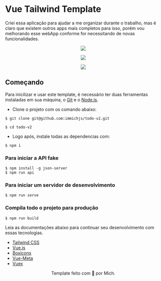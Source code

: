 # Vue Tailwind Template

Criei essa aplicação para ajudar a me organizar durante o trabalho, mas é claro que existem outros apps mais completos para isso, porém vou melhorando esse webApp conforme for necessitando de novas funcionalidades.

<p align="center">
    <img src="https://i.imgur.com/ZSP6AVJ.png">
</p>

<p align="center">
    <img src="https://i.imgur.com/BEqqye4.png">
</p>

<p align="center">
    <img src="https://i.imgur.com/sverg4L.png">
</p>

## Começando

Para inicilizar e usar este template, é necessário ter duas ferramentas instaladas em sua máquina, o [Git](https://git-scm.com/) e o [Node.js](https://nodejs.org/).

- Clone o projeto com os comando abaixo:
```
$ git clone git@github.com:immichjs/todo-v2.git

$ cd todo-v2
```

- Logo após, instale todas as dependencias com:
```
$ npm i
```

### Para iniciar a API fake
```
$ npm install -g json-server
$ npm run api
```

### Para iniciar um servidor de desenvolvimento
```
$ npm run serve
```

### Compila todo o projeto para produção
```
$ npm run build
```

Leia as documentações abaixo para continuar seu desenvolvimento com essas tecnologias.

- [Tailwind CSS](https://tailwindcss.com/)
- [Vue.js](https://br.vuejs.org/)
- [Boxicons](https://boxicons.com/)
- [Vue-Meta](https://www.npmjs.com/package/vue-meta)
- [Vuex](https://vuex.vuejs.org/ptbr/)

<p align="center">Template feito com 💖 por Mich.</p>

